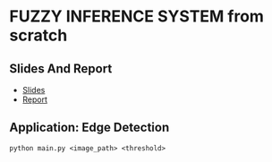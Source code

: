 # FUZZY INFERENCE SYSTEM from scratch

## Slides And Report

- [Slides](https://www.canva.com/design/DAGiOwB3TgA/v1Wj3aIDmYgRkn2YgjKFVw/view?utm_content=DAGiOwB3TgA&utm_campaign=designshare&utm_medium=link2&utm_source=uniquelinks&utlId=heee403f98f)
- [Report](https://drive.google.com/file/d/1SjvmKzxYa0BAOtwhogASAALnIW_LjR4H/view)

## Application: Edge Detection

```
python main.py <image_path> <threshold>
```
